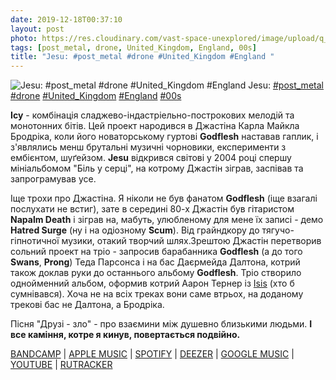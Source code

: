 ```yaml
---
date: 2019-12-18T00:37:10
layout: post
photo: https://res.cloudinary.com/vast-space-unexplored/image/upload/q_auto,dpr_auto,w_auto/photos/photo_820_18-12-2019_00-37-09.jpg
tags: [post_metal, drone, United_Kingdom, England, 00s]
title: "Jesu: #post_metal #drone #United_Kingdom #England "
---
```

![Jesu: #post_metal #drone #United_Kingdom #England ](https://res.cloudinary.com/vast-space-unexplored/image/upload/q_auto,dpr_auto,w_auto/photos/photo_820_18-12-2019_00-37-09.jpg)
Jesu: [#post_metal](/tags/#post_metal) [#drone](/tags/#drone) [#United_Kingdom](/tags/#United_Kingdom) [#England](/tags/#England) [#00s](/tags/#00s)

**Ісу** - комбінація сладжево-індастріельно-построкових мелодій та монотонних бітів. Цей проект народився в Джастіна Карла Майкла Бродріка, коли його новаторському гуртові **Godflesh** наставав гаплик, і з&#39;являлись менш брутальні музичні чорновики, експерименти з ембієнтом, шуґейзом. **Jesu** відкрився світові у 2004 році спершу мініальбомом &quot;Біль у серці&quot;, на котрому Джастін зіграв, заспівав та запрограмував усе.

Іще трохи про Джастіна. Я ніколи не був фанатом **Godflesh** (іще взагалі послухати не встиг), зате в середині 80-х Джастін був гітаристом **Napalm Death** і зіграв на, мабуть, улюбленому для мене їх записі - демо __Hatred Surge__ (ну і на одіозному __Scum__). Від грайндкору до тягучо-гіпнотичної музики, отакий творчий шлях.Зрештою Джастін перетворив сольний проект на тріо - запросив барабанника **Godflesh** (а до того **Swans**, **Prong**) Теда Парсонса і на бас Даєрмейда Далтона, котрий також доклав руки до останнього альбому **Godflesh**. Тріо створило однойменний альбом, оформив котрий Аарон Тернер із [Isis](/2019-12-17-isis--post-metal-usa-california-00s-)  (хто б сумнівався). Хоча не на всіх треках вони саме втрьох, на доданому трекові бас не Далтона, а Бродріка.

Пісня &quot;Друзі - зло&quot; - про взаємини між душевно близькими людьми. __І все каміння, котре я кинув, повертається подвійно.__

[BANDCAMP](https://jesu.bandcamp.com/album/jesu) \| [APPLE MUSIC](https://music.apple.com/ru/album/jesu/458543496) \| [SPOTIFY](https://open.spotify.com/album/6NR1JzFCsBrw4rexxJo8bK) \| [DEEZER](https://www.deezer.com/album/1239444?utm_source=deezer&amp;utm_content=album-1239444&amp;utm_term=1601611822_1576622133&amp;utm_medium=web) \| [GOOGLE MUSIC](https://play.google.com/music/m/Bjwwu4nxxmjenav2mdpq26ozgqe?t=Jesu_-_Jesu) \| [YOUTUBE](https://www.youtube.com/playlist?list=OLAK5uy_mD2yOuGkJ0c-SAsb3YYoyRD75FGNyWkD8) \| [RUTRACKER](https://rutracker.org/forum/viewtopic.php?t=4205986)